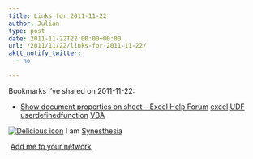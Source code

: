 ```yaml
---
title: Links for 2011-11-22
author: Julian
type: post
date: 2011-11-22T22:00:00+00:00
url: /2011/11/22/links-for-2011-11-22/
aktt_notify_twitter:
  - no

---
```

Bookmarks I&#8217;ve shared on 2011-11-22:

  * [Show document properties on sheet &#8211; Excel Help Forum][1] 
    [excel][2] [UDF][3] [userdefinedfunction][4] [VBA][5] </li> </ul> 
    
    <p class="deliciouslink">
      <a href="https://del.icio.us/synesthesia" title="See all my bookmarks on del.icio.us"><img src="https://www.synesthesia.co.uk/images/deliciousicon.jpg" alt="Delicious icon" /></a>&nbsp;I am <a href="https://del.icio.us/synesthesia" title="See all my bookmarks on del.icio.us">Synesthesia</a>
    </p>
    
    <p class="deliciouslink">
      <a href="https://del.icio.us/network?add=synesthesia" title="Add me to your del.icio.us network"><img src="https://www.synesthesia.co.uk/images/add.gif" alt="" /></a>&nbsp;<a href="https://del.icio.us/network?add=synesthesia" title="Add me to your del.icio.us network">Add me to your network</a>
    </p>

 [1]: https://www.excelforum.com/excel-general/707611-show-document-properties-on-sheet.html
 [2]: https://www.delicious.com/synesthesia/excel
 [3]: https://www.delicious.com/synesthesia/UDF
 [4]: https://www.delicious.com/synesthesia/userdefinedfunction
 [5]: https://www.delicious.com/synesthesia/VBA